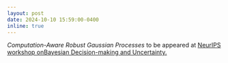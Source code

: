 ```yaml
---
layout: post
date: 2024-10-10 15:59:00-0400
inline: true
---
```


<!--I will attend the <a href='https://gpss.cc/gpss23/'> Gaussian process summer school </a> from 11 to 14 September 2023 at the University of Manchester.

Attending <a href='https://probnumschool.org/pages/home.html'> Probabilistic Numeric Spring School </a> from 8 to 10 April 2024 at the University of Southampton.-->

*Computation-Aware Robust Gaussian Processes* to be appeared at <a href='https://gp-seminar-series.github.io/neurips-2024/'> NeurIPS workshop onBayesian Decision-making and Uncertainty. </a>
